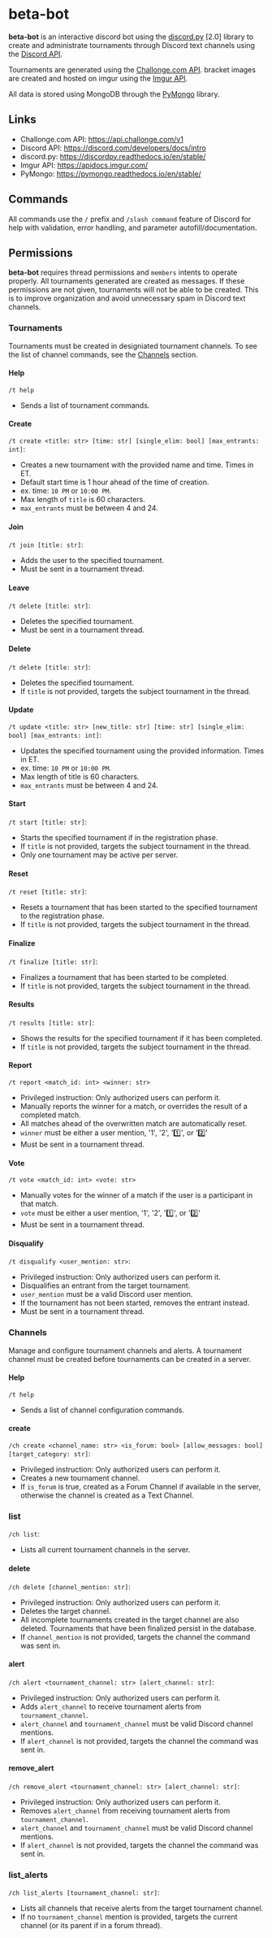 # **beta-bot**
**beta-bot** is an interactive discord bot using the [discord.py](https://discordpy.readthedocs.io/en/stable/) [2.0] library to create and administrate tournaments through Discord text channels using the [Discord API](https://discord.com/developers/docs/intro).

Tournaments are generated using the [Challonge.com API](https://api.challonge.com/v1). bracket images are created and hosted on imgur using the [Imgur API](https://apidocs.imgur.com/).

All data is stored using MongoDB through the [PyMongo](https://pymongo.readthedocs.io/en/stable/) library.

## Links
- Challonge.com API: https://api.challonge.com/v1
- Discord API: https://discord.com/developers/docs/intro
- discord.py: https://discordpy.readthedocs.io/en/stable/
- Imgur API: https://apidocs.imgur.com/
- PyMongo: https://pymongo.readthedocs.io/en/stable/

## Commands
All commands use the `/` prefix and `/slash command` feature of Discord for help with validation, error handling, and parameter autofill/documentation.

## Permissions
**beta-bot** requires thread permissions and `members` intents to operate properly. All tournaments generated are created as messages. If these permissions are not given, tournaments will not be able to be created. This is to improve organization and avoid unnecessary spam in Discord text channels.

### Tournaments
Tournaments must be created in designiated tournament channels. To see the list of channel commands, see the [Channels](#Channels) section.
#### Help
`/t help`
- Sends a list of tournament commands.

#### Create
`/t create <title: str> [time: str] [single_elim: bool] [max_entrants: int]`:
- Creates a new tournament with the provided name and time. Times in ET.
- Default start time is 1 hour ahead of the time of creation.
- ex. time: `10 PM` or `10:00 PM`.
- Max length of `title` is 60 characters.
- `max_entrants` must be between 4 and 24.

#### Join
`/t join [title: str]`:
- Adds the user to the specified tournament. 
- Must be sent in a tournament thread.

#### Leave
`/t delete [title: str]`:
- Deletes the specified tournament. 
- Must be sent in a tournament thread.

#### Delete
`/t delete [title: str]`:
- Deletes the specified tournament. 
- If `title` is not provided, targets the subject tournament in the thread.

#### Update
`/t update <title: str> [new_title: str] [time: str] [single_elim: bool] [max_entrants: int]`:
- Updates the specified tournament using the provided information. Times in ET.
- ex. time: `10 PM` or `10:00 PM`.
- Max length of title is 60 characters.
- `max_entrants` must be between 4 and 24.

#### Start
`/t start [title: str]`:
- Starts the specified tournament if in the registration phase. 
- If `title` is not provided, targets the subject tournament in the thread.
- Only one tournament may be active per server.

#### Reset
`/t reset [title: str]`:
- Resets a tournament that has been started to the specified tournament to the registration phase. 
- If `title` is not provided, targets the subject tournament in the thread.

#### Finalize
`/t finalize [title: str]`:
- Finalizes a tournament that has been started to be completed. 
- If `title` is not provided, targets the subject tournament in the thread.

#### Results
`/t results [title: str]`:
- Shows the results for the specified tournament if it has been completed. 
- If `title` is not provided, targets the subject tournament in the thread.

#### Report
`/t report <match_id: int> <winner: str>`
- Privileged instruction: Only authorized users can perform it.
- Manually reports the winner for a match, or overrides the result of a completed match.
- All matches ahead of the overwritten match are automatically reset.
- `winner` must be either a user mention, '1', '2', '1️⃣', or '2️⃣'
- Must be sent in a tournament thread.

#### Vote
`/t vote <match_id: int> <vote: str>`
- Manually votes for the winner of a match if the user is a participant in that match.
- `vote` must be either a user mention, '1', '2', '1️⃣', or '2️⃣'
- Must be sent in a tournament thread.

#### Disqualify
`/t disqualify <user_mention: str>`:
- Privileged instruction: Only authorized users can perform it.
- Disqualifies an entrant from the target tournament.
- `user_mention` must be a valid Discord user mention.
- If the tournament has not been started, removes the entrant instead.
- Must be sent in a tournament thread.

### Channels
Manage and configure tournament channels and alerts. A tournament channel must be created before tournaments can be created in a server.
#### Help
`/t help`
- Sends a list of channel configuration commands.

#### create
`/ch create <channel_name: str> <is_forum: bool> [allow_messages: bool] [target_category: str]`:
- Privileged instruction: Only authorized users can perform it.
- Creates a new tournament channel.
- If `is_forum` is true, created as a Forum Channel if available in the server, otherwise the channel is created as a Text Channel.

### list
`/ch list`:
- Lists all current tournament channels in the server.

#### delete
`/ch delete [channel_mention: str]`:
- Privileged instruction: Only authorized users can perform it.
- Deletes the target channel.
- All incomplete tournaments created in the target channel are also deleted. Tournaments that have been finalized persist in the database.
- If `channel_mention` is not provided, targets the channel the command was sent in.

#### alert
`/ch alert <tournament_channel: str> [alert_channel: str]`:
- Privileged instruction: Only authorized users can perform it.
- Adds `alert_channel` to receive tournament alerts from `tournament_channel`.
- `alert_channel` and `tournament_channel` must be valid Discord channel mentions.
- If `alert_channel` is not provided, targets the channel the command was sent in.

#### remove_alert
`/ch remove_alert <tournament_channel: str> [alert_channel: str]`:
- Privileged instruction: Only authorized users can perform it.
- Removes `alert_channel` from receiving tournament alerts from `tournament_channel`.
- `alert_channel` and `tournament_channel` must be valid Discord channel mentions.
- If `alert_channel` is not provided, targets the channel the command was sent in.

### list_alerts
`/ch list_alerts [tournament_channel: str]`:
- Lists all channels that receive alerts from the target tournament channel.
- If no `tournament_channel` mention is provided, targets the current channel (or its parent if in a forum thread).